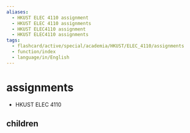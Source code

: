 ```yaml
---
aliases:
  - HKUST ELEC 4110 assignment
  - HKUST ELEC 4110 assignments
  - HKUST ELEC4110 assignment
  - HKUST ELEC4110 assignments
tags:
  - flashcard/active/special/academia/HKUST/ELEC_4110/assignments
  - function/index
  - language/in/English
---
```


# assignments

- HKUST ELEC 4110

## children
